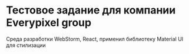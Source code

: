 # Тестовое задание для компании Everypixel group
Среда разработки WebStorm, React, применил библиотеку Material UI для стилизации
